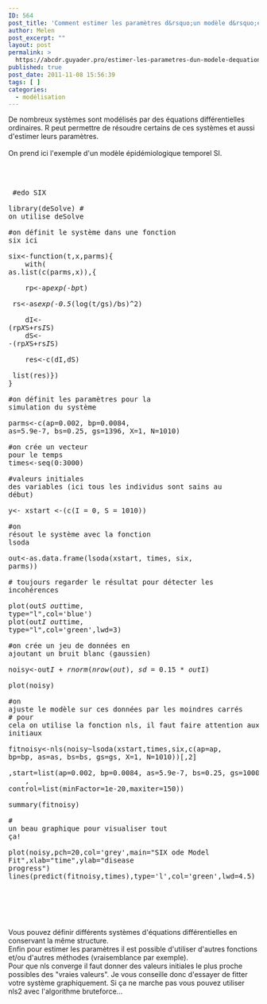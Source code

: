 ```yaml
---
ID: 564
post_title: 'Comment estimer les paramètres d&rsquo;un modèle d&rsquo;équations différentielles ordinaires par les moindres carrés avec R ?'
author: Melen
post_excerpt: ""
layout: post
permalink: >
  https://abcdr.guyader.pro/estimer-les-parametres-dun-modele-dequations-differentielles-ordinaires-par-les-moindres-carres/
published: true
post_date: 2011-11-08 15:56:39
tags: [ ]
categories:
  - modélisation
---
```

De nombreux systèmes sont modélisés par des équations différentielles ordinaires. R peut permettre de résoudre certains de ces systèmes et aussi d'estimer leurs paramètres.<br /><br />On prend ici l'exemple d'un modèle épidémiologique temporel SI.<br /><br /> <pre lang='rsplus'><br /><br /> #edo SIX<br /><br />library(deSolve) # on utilise deSolve<br /><br />#on définit le système dans une fonction six ici<br /><br />six&lt;-function(t,x,parms){<br />    with( as.list(c(parms,x)),{<br /><br />    rp&lt;-ap*exp(-bp*t)<br />    rs&lt;-as*exp(-0.5*(log(t/gs)/bs)^2)<br />    <br />    dI&lt;- (rp*X*S+rs*I*S)<br />    dS&lt;- -(rp*X*S+rs*I*S)<br /><br />    res&lt;-c(dI,dS)<br />    list(res)})<br />}<br /><br />#on définit les paramètres pour la simulation du système<br /><br />parms&lt;-c(ap=0.002, bp=0.0084, as=5.9e-7, bs=0.25, gs=1396, X=1, N=1010)<br /><br />#on crée un vecteur pour le temps<br />times&lt;-seq(0:3000)<br /><br />#valeurs initiales des variables (ici tous les individus sont sains au début)<br /><br />y&lt;- xstart &lt;-(c(I = 0, S = 1010))<br /><br />#on résout le système avec la fonction lsoda<br /><br />out&lt;-as.data.frame(lsoda(xstart, times, six, parms))<br /><br /># toujours regarder le résultat pour détecter les incohérences<br /><br />plot(out$S~out$time, type="l",col='blue')<br />plot(out$I~out$time, type="l",col='green',lwd=3)<br /><br />#on crée un jeu de données en ajoutant un bruit blanc (gaussien)<br /><br />noisy&lt;-out$I+rnorm(nrow(out),sd=0.15*out$I)<br /><br />plot(noisy)<br /><br />#on ajuste le modèle sur ces données par les moindres carrés<br /># pour cela on utilise la fonction nls, il faut faire attention aux paramètres initiaux<br /><br />fitnoisy&lt;-nls(noisy~lsoda(xstart,times,six,c(ap=ap, bp=bp, as=as, bs=bs, gs=gs, X=1, N=1010))[,2]<br />     ,start=list(ap=0.002, bp=0.0084, as=5.9e-7, bs=0.25, gs=1000)<br />    , control=list(minFactor=1e-20,maxiter=150))<br /><br />summary(fitnoisy)<br /><br /># un beau graphique pour visualiser tout ça!<br /><br />plot(noisy,pch=20,col='grey',main="SIX ode Model Fit",xlab="time",ylab="disease progress")<br />lines(predict(fitnoisy,times),type='l',col='green',lwd=4.5)<br /><br /> <br /></pre> <br /><br />Vous pouvez définir différents systèmes d'équations différentielles en conservant la même structure.<br />Enfin pour estimer les paramètres il est possible d'utiliser d'autres fonctions et/ou d'autres méthodes (vraisemblance par exemple).<br />Pour que nls converge il faut donner des valeurs initiales le plus proche possibles des "vraies valeurs". Je vous conseille donc d'essayer de fitter votre système graphiquement. Si ça ne marche pas vous pouvez utiliser nls2 avec l'algorithme bruteforce...<br /><br />